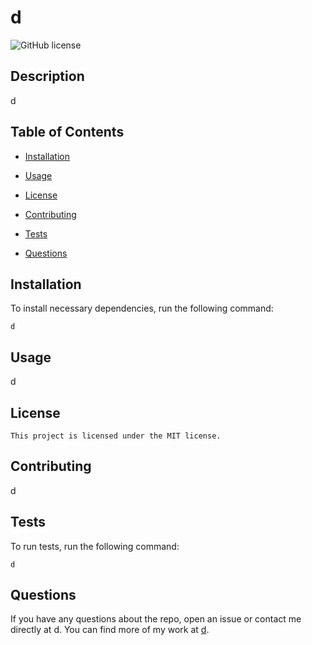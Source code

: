 # d

  ![GitHub license](https://img.shields.io/badge/license-MIT-blue.svg)

  ## Description
  
  d
  
  ## Table of Contents 
  
  * [Installation](#installation)
  
  * [Usage](#usage)
  
  * [License](#license)
  
  * [Contributing](#contributing)
  
  * [Tests](#tests)
  
  * [Questions](#questions)
  
  ## Installation
  
  To install necessary dependencies, run the following command:
  
  ```
  d
  ```
  
  ## Usage
  
  d
  
  ## License
    
    This project is licensed under the MIT license.
  
  ## Contributing
  
  d
  
  ## Tests
  
  To run tests, run the following command:
  
  ```
  d
  ```
  
  ## Questions
  
  If you have any questions about the repo, open an issue or contact me directly at d. You can find more of my work at [d]().